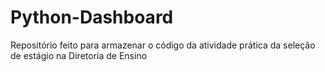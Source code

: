 # Python-Dashboard
Repositório feito para armazenar o código da atividade prática da seleção de estágio na Diretoria de Ensino
